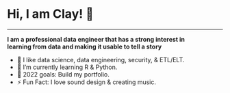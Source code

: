 **<h1>Hi, I am Clay! <span class="wave">👋</span></h1>**

______________

**I am a professional data engineer that has a strong interest in <br>
learning from data and making it usable to tell a story**

- :test_tube: I like data science, data engineering, security, & ETL/ELT.
- 🌱 I’m currently learning R & Python.
- 📗 2022 goals: Build my portfolio.
- ⚡ Fun Fact: I love sound design & creating music.
<!---
claydoers/claydoers is a ✨ special ✨ repository because its `README.md` (this file) appears on your GitHub profile.
You can click the Preview link to take a look at your changes.
--->

